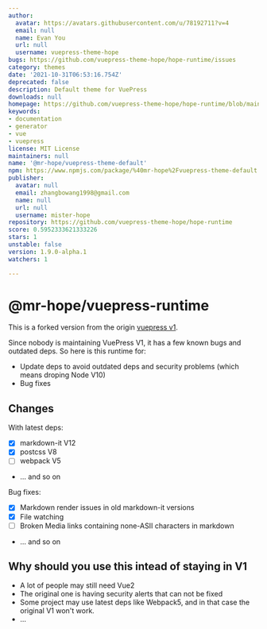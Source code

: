 ```yaml
---
author:
  avatar: https://avatars.githubusercontent.com/u/78192711?v=4
  email: null
  name: Evan You
  url: null
  username: vuepress-theme-hope
bugs: https://github.com/vuepress-theme-hope/hope-runtime/issues
category: themes
date: '2021-10-31T06:53:16.754Z'
deprecated: false
description: Default theme for VuePress
downloads: null
homepage: https://github.com/vuepress-theme-hope/hope-runtime/blob/main/packages/vuepress-theme-default#readme
keywords:
- documentation
- generator
- vue
- vuepress
license: MIT License
maintainers: null
name: '@mr-hope/vuepress-theme-default'
npm: https://www.npmjs.com/package/%40mr-hope%2Fvuepress-theme-default
publisher:
  avatar: null
  email: zhangbowang1998@gmail.com
  name: null
  url: null
  username: mister-hope
repository: https://github.com/vuepress-theme-hope/hope-runtime
score: 0.5952333621333226
stars: 1
unstable: false
version: 1.9.0-alpha.1
watchers: 1

---
```


# @mr-hope/vuepress-runtime

This is a forked version from the origin [vuepress v1](https://github.com/vuejs/vuepress).

Since nobody is maintaining VuePress V1, it has a few known bugs and outdated deps. So here is this runtime for:

- Update deps to avoid outdated deps and security problems (which means droping Node V10)
- Bug fixes

## Changes

With latest deps:

- [x] markdown-it V12
- [x] postcss V8
- [ ] webpack V5
- ... and so on

Bug fixes:

- [x] Markdown render issues in old markdown-it versions
- [x] File watching
- [ ] Broken Media links containing none-ASII characters in markdown
- ... and so on

## Why should you use this intead of staying in V1

- A lot of people may still need Vue2
- The original one is having security alerts that can not be fixed
- Some project may use latest deps like Webpack5, and in that case the original V1 won't work.
- ...
